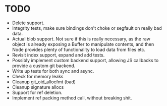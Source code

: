 # TODO

* Delete support.
* Integrity tests, make sure bindings don't choke or segfault on really bad data.
* Actual blob support. Not sure if this is really necessary, as the raw object is already exposing a Buffer to manipulate contents, and then Node provides plenty of functionality to load data from files etc.
* Revisit index support, expand and add tests.
* Possibly implement custom backend support, allowing JS callbacks to provide a custom git backend.
* Write up tests for both sync and async.
* Check for memory leaks
* Cleanup git_oid_allocfmt (bad)
* Cleanup signature allocs
* Support for ref deletion.
* Implement ref packing method call, without breaking shit.